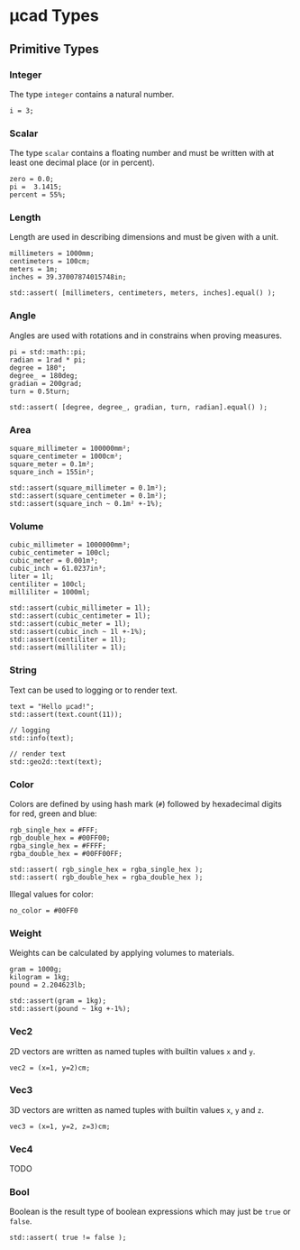 # µcad Types

## Primitive Types

### Integer

The type `integer` contains a natural number.

```µcad,primitive.integer
i = 3;
```

### Scalar

The type `scalar` contains a floating number and must be written with at least one decimal place (or in percent).

```µcad,primitive.scalar
zero = 0.0;
pi =  3.1415;
percent = 55%;
```

### Length

Length are used in describing dimensions and must be given with a unit.

```µcad,primitive.length
millimeters = 1000mm;
centimeters = 100cm;
meters = 1m;
inches = 39.37007874015748in;

std::assert( [millimeters, centimeters, meters, inches].equal() );
```

### Angle

Angles are used with rotations and in constrains when proving measures.

```µcad,primitive.angle
pi = std::math::pi;
radian = 1rad * pi;
degree = 180°;
degree_ = 180deg;
gradian = 200grad;
turn = 0.5turn;

std::assert( [degree, degree_, gradian, turn, radian].equal() );
```

### Area

```µcad,primitive.area#todo
square_millimeter = 100000mm²;
square_centimeter = 1000cm²;
square_meter = 0.1m²;
square_inch = 155in²;

std::assert(square_millimeter = 0.1m²);
std::assert(square_centimeter = 0.1m²);
std::assert(square_inch ~ 0.1m² +-1%);
```

### Volume

```µcad,primitive.volume#todo
cubic_millimeter = 1000000mm³;
cubic_centimeter = 100cl;
cubic_meter = 0.001m³;
cubic_inch = 61.0237in³;
liter = 1l;
centiliter = 100cl;
milliliter = 1000ml;

std::assert(cubic_millimeter = 1l);
std::assert(cubic_centimeter = 1l);
std::assert(cubic_meter = 1l);
std::assert(cubic_inch ~ 1l +-1%);
std::assert(centiliter = 1l);
std::assert(milliliter = 1l);
```

### String

Text can be used to logging or to render text.

```µcad,primitive.string#todo
text = "Hello µcad!";
std::assert(text.count(11));

// logging
std::info(text);

// render text
std::geo2d::text(text);
```

### Color

Colors are defined by using hash mark (`#`) followed by hexadecimal digits for red, green and blue:

```µcad,primitive.color#todo
rgb_single_hex = #FFF;
rgb_double_hex = #00FF00;
rgba_single_hex = #FFFF;
rgba_double_hex = #00FF00FF;

std::assert( rgb_single_hex = rgba_single_hex );
std::assert( rgb_double_hex = rgba_double_hex );
```

Illegal values for color:

```µcad,primitive.no_color#fail
no_color = #00FF0
```

### Weight

Weights can be calculated by applying volumes to materials.

```µcad,primitive.weight#todo
gram = 1000g;
kilogram = 1kg;
pound = 2.204623lb;

std::assert(gram = 1kg);
std::assert(pound ~ 1kg +-1%);
```

### Vec2

2D vectors are written as named tuples with builtin values `x` and `y`.

```µcad,primitive.vec2
vec2 = (x=1, y=2)cm;
```

### Vec3

3D vectors are written as named tuples with builtin values `x`, `y` and `z`.

```µcad,primitive.vec3
vec3 = (x=1, y=2, z=3)cm;
```

### Vec4

TODO

### Bool

Boolean is the result type of boolean expressions which may just be `true` or `false`.

```µcad,primitive.bool
std::assert( true != false );
```
